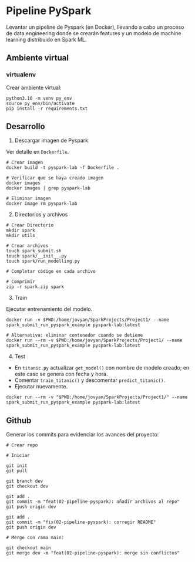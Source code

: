 # **Pipeline PySpark**

Levantar un pipeline de Pyspark (en Docker), llevando a cabo un proceso de data engineering donde se crearán features y un modelo de machine learning distribuido en Spark ML.

## **Ambiente virtual**

### virtualenv

Crear ambiente virtual:

```ssh
python3.10 -m venv py_env
source py_env/bin/activate
pip install -r requirements.txt
```

## **Desarrollo**

1. Descargar imagen de Pyspark

Ver detalle en `Dockerfile`.

```ssh
# Crear imagen
docker build -t pyspark-lab -f Dockerfile .

# Verificar que se haya creado imagen
docker images
docker images | grep pyspark-lab

# Eliminar imagen
docker image rm pyspark-lab
```

2. Directorios y archivos

```ssh
# Crear Directorio
mkdir spark
mkdir utils

# Crear archivos
touch spark_submit.sh
touch spark/__init__.py
touch spark/run_modelling.py

# Completar código en cada archivo

# Comprimir
zip -r spark.zip spark
```

3. Train

Ejecutar entrenamiento del modelo.

```ssh
docker run -v $PWD:/home/jovyan/SparkProjects/Project1/ --name spark_submit_run_pyspark_example pyspark-lab:latest

# Alternativa: eliminar contenedor cuando se detiene
docker run --rm -v $PWD:/home/jovyan/SparkProjects/Project1/ --name spark_submit_run_pyspark_example pyspark-lab:latest
```

4. Test

- En `titanic.py` actualizar `get_model()` con nombre de modelo creado; en este caso se genera con fecha y hora.
- Comentar `train_titanic()` y descomentar `predict_titanic()`.
- Ejecutar nuevamente.

```ssh
docker run --rm -v "$PWD:/home/jovyan/SparkProjects/Project1/" --name spark_submit_run_pyspark_example pyspark-lab:latest
```

## **Github**

Generar los commits para evidenciar los avances del proyecto:

```ssh
# Crear repo

# Iniciar

git init
git pull

git branch dev
git checkout dev

git add .
git commit -m "feat(02-pipeline-pyspark): añadir archivos al repo"
git push origin dev

git add .
git commit -m "fix(02-pipeline-pyspark): corregir README"
git push origin dev

# Merge con rama main:

git checkout main
git merge dev -m "feat(02-pipeline-pyspark): merge sin conflictos"
```

